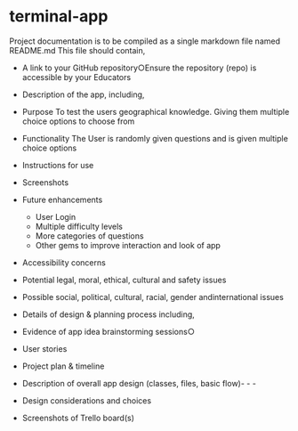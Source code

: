 # terminal-app

Project documentation is to be compiled as a single markdown file named README.md
This file should contain,

- A link to your GitHub repository○Ensure the repository (​repo​) is accessible by your Educators
- Description of the ​app​, including,
- Purpose
  To test the users geographical knowledge.  Giving them multiple choice options to choose from
- Functionality
  The User is randomly given questions and is given multiple choice options
- Instructions for use
- Screenshots
- Future enhancements
    - User Login
    - Multiple difficulty levels
    -  More categories of questions
    - Other gems to improve interaction and look of app
  
- Accessibility concerns
- Potential legal, moral, ethical, cultural and safety issues
- Possible social, political, cultural, racial, gender andinternational issues
- Details of design & planning process including,
- Evidence of ​app​ idea brainstorming sessions○
- User stories
- Project plan & timeline
- Description of overall app design (classes, files, basic flow)- - - 
- Design considerations and choices
- Screenshots of Trello board(s)